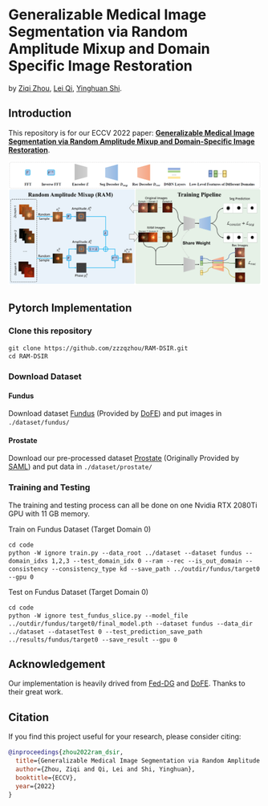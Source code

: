 # Generalizable Medical Image Segmentation via Random Amplitude Mixup and Domain Specific Image Restoration
by [Ziqi Zhou](https://zzzqzhou.github.io/), [Lei Qi](http://palm.seu.edu.cn/qilei/), [Yinghuan Shi](https://cs.nju.edu.cn/shiyh/index.htm). 

## Introduction

This repository is for our ECCV 2022 paper: **[Generalizable Medical Image Segmentation via Random Amplitude Mixup and Domain-Specific Image Restoration](https://arxiv.org/pdf/2208.03901.pdf)**.

![](./pics/eccv22_ram-dsir.PNG)


## Pytorch Implementation

### Clone this repository

```
git clone https://github.com/zzzqzhou/RAM-DSIR.git
cd RAM-DSIR
```

### Download Dataset

#### Fundus
Download dataset [Fundus](https://drive.google.com/file/d/1p33nsWQaiZMAgsruDoJLyatoq5XAH-TH/view) (Provided by [DoFE](https://github.com/emma-sjwang/Dofe)) and put images in ```./dataset/fundus/```

#### Prostate
Download our pre-processed dataset [Prostate](https://drive.google.com/file/d/1-SCjNklFEAq7MlBwcw2ZNR179JqlOubL/view) (Originally Provided by [SAML](https://liuquande.github.io/SAML/)) and put data in ```./dataset/prostate/```


### Training and Testing
The training and testing process can all be done on one Nvidia RTX 2080Ti GPU with 11 GB memory.

Train on Fundus Dataset (Target Domain 0)
```
cd code
python -W ignore train.py --data_root ../dataset --dataset fundus --domain_idxs 1,2,3 --test_domain_idx 0 --ram --rec --is_out_domain --consistency --consistency_type kd --save_path ../outdir/fundus/target0 --gpu 0
```

Test on Fundus Dataset (Target Domain 0)
```
cd code
python -W ignore test_fundus_slice.py --model_file ../outdir/fundus/target0/final_model.pth --dataset fundus --data_dir ../dataset --datasetTest 0 --test_prediction_save_path ../results/fundus/target0 --save_result --gpu 0
```


## Acknowledgement
Our implementation is heavily drived from [Fed-DG](https://github.com/liuquande/FedDG-ELCFS) and [DoFE](https://github.com/emma-sjwang/Dofe). Thanks to their great work.


## Citation

If you find this project useful for your research, please consider citing:

```bibtex
@inproceedings{zhou2022ram_dsir,
  title={Generalizable Medical Image Segmentation via Random Amplitude Mixup and Domain Specific Image Restoration},
  author={Zhou, Ziqi and Qi, Lei and Shi, Yinghuan},
  booktitle={ECCV},
  year={2022}
}
```